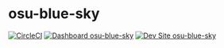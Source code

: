 # osu-blue-sky

[![CircleCI](https://circleci.com/gh/michael-makes/osu-blue-sky.svg?style=shield)](https://circleci.com/gh/michael-makes/osu-blue-sky)
[![Dashboard osu-blue-sky](https://img.shields.io/badge/dashboard-osu_blue_sky-yellow.svg)](https://dashboard.pantheon.io/sites/a819ff4b-379f-4f3e-9dd9-df085b721453#dev/code)
[![Dev Site osu-blue-sky](https://img.shields.io/badge/site-osu_blue_sky-blue.svg)](http://dev-osu-blue-sky.pantheonsite.io/)